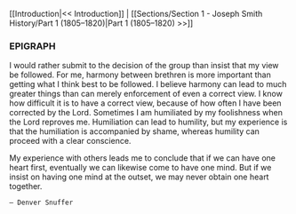 [[Introduction|<< Introduction]]  |  [[Sections/Section 1 - Joseph Smith History/Part 1 (1805–1820)|Part 1 (1805–1820) >>]]

### EPIGRAPH

I would rather submit to the decision of the group than insist that my view be followed. For me, harmony between brethren is more important than getting what I think best to be followed. I believe harmony can lead to much greater things than can merely enforcement of even a correct view. I know how difficult it is to have a correct view, because of how often I have been corrected by the Lord. Sometimes I am humiliated by my foolishness when the Lord reproves me. Humiliation can lead to humility, but my experience is that the humiliation is accompanied by shame, whereas humility can proceed with a clear conscience.

My experience with others leads me to conclude that if we can have one heart first, eventually we can likewise come to have one mind. But if we insist on having one mind at the outset, we may never obtain one heart together.


    — Denver Snuffer